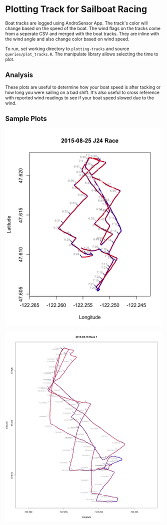 

# Plotting Track for Sailboat Racing

Boat tracks are logged using AndroSensor App.
The track's color will change based on the speed of the boat.
The wind flags on the tracks come from a seperate CSV and merged with the boat
tracks. They are inline with the wind angle and also change color based on wind speed.

To run, set working directory to `plotting-tracks` and source `queries/plot_tracks.R`.
The manipulate library allows selecting the time to plot.


## Analysis
These plots are useful to determine how your boat speed is after tacking or how
long you were sailing on a bad shift. It's also useful to cross reference with 
reported wind readings to see if your boat speed slowed due to the wind.

## Sample Plots

![Race Plot](reports/2015-08-25-j24-race1.png)

![Race Plot](reports/2015-08-18-tracks-race1.png)
